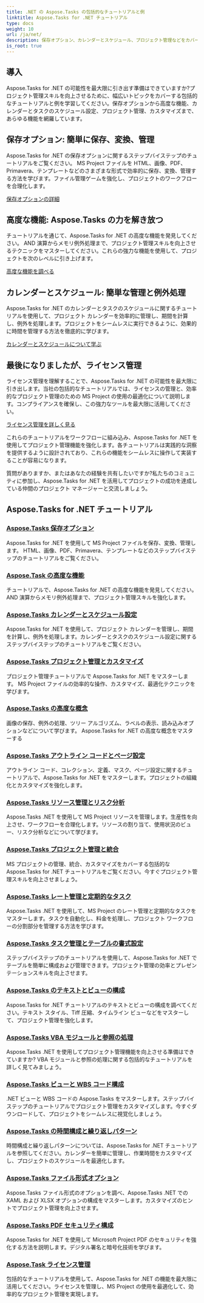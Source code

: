 ```yaml
---
title: .NET の Aspose.Tasks の包括的なチュートリアルと例
linktitle: Aspose.Tasks for .NET チュートリアル
type: docs
weight: 10
url: /ja/net/
description: 保存オプション、カレンダーとスケジュール、プロジェクト管理などをカバーする Aspose.Tasks for .NET チュートリアルをご覧ください。プロジェクト管理スキルを向上させます。
is_root: true
---
```

## 導入

Aspose.Tasks for .NET の可能性を最大限に引き出す準備はできていますか?プロジェクト管理スキルを向上させるために、幅広いトピックをカバーする包括的なチュートリアルと例を学習してください。保存オプションから高度な機能、カレンダーとタスクのスケジュール設定、プロジェクト管理、カスタマイズまで、あらゆる機能を網羅しています。

## 保存オプション: 簡単に保存、変換、管理 
Aspose.Tasks for .NET の保存オプションに関するステップバイステップのチュートリアルをご覧ください。 MS Project ファイルを HTML、画像、PDF、Primavera、テンプレートなどのさまざまな形式で効率的に保存、変換、管理する方法を学びます。ファイル管理ゲームを強化し、プロジェクトのワークフローを合理化します。

[保存オプションの詳細](./saving-options/)

##  高度な機能: Aspose.Tasks の力を解き放つ 
チュートリアルを通じて、Aspose.Tasks for .NET の高度な機能を発見してください。 AND 演算からメモリ例外処理まで、プロジェクト管理スキルを向上させるテクニックをマスターしてください。これらの強力な機能を使用して、プロジェクトを次のレベルに引き上げます。

[高度な機能を調べる](./advanced-features/)

##  カレンダーとスケジュール: 簡単な管理と例外処理 
Aspose.Tasks for .NET のカレンダーとタスクのスケジュールに関するチュートリアルを使用して、プロジェクト カレンダーを効率的に管理し、期間を計算し、例外を処理します。プロジェクトをシームレスに実行できるように、効果的に時間を管理する方法を徹底的に学びます。

[カレンダーとスケジュールについて学ぶ](./calendar-scheduling/)


##  最後になりましたが、ライセンス管理 
ライセンス管理を理解することで、Aspose.Tasks for .NET の可能性を最大限に引き出します。当社の包括的なチュートリアルでは、ライセンスの管理と、効率的なプロジェクト管理のための MS Project の使用の最適化について説明します。コンプライアンスを確保し、この強力なツールを最大限に活用してください。

[ライセンス管理を詳しく見る](./license-management/)


これらのチュートリアルをワークフローに組み込み、Aspose.Tasks for .NET を使用してプロジェクト管理機能を強化します。各チュートリアルは実践的な洞察を提供するように設計されており、これらの機能をシームレスに操作して実装することが容易になります。

質問がありますか、またはあなたの経験を共有したいですか?私たちのコミュニティに参加し、Aspose.Tasks for .NET を活用してプロジェクトの成功を達成している仲間のプロジェクト マネージャーと交流しましょう。

## Aspose.Tasks for .NET チュートリアル
### [Aspose.Tasks 保存オプション](./saving-options/)
Aspose.Tasks for .NET を使用して MS Project ファイルを保存、変換、管理します。 HTML、画像、PDF、Primavera、テンプレートなどのステップバイステップのチュートリアルをご覧ください。
### [Aspose.Task の高度な機能](./advanced-features/)
チュートリアルで、Aspose.Tasks for .NET の高度な機能を発見してください。 AND 演算からメモリ例外処理まで、プロジェクト管理スキルを強化します。
### [Aspose.Tasks カレンダーとスケジュール設定](./calendar-scheduling/)
Aspose.Tasks for .NET を使用して、プロジェクト カレンダーを管理し、期間を計算し、例外を処理します。カレンダーとタスクのスケジュール設定に関するステップバイステップのチュートリアルをご覧ください。
### [Aspose.Tasks プロジェクト管理とカスタマイズ](./tasks-project-management/)
プロジェクト管理チュートリアルで Aspose.Tasks for .NET をマスターします。 MS Project ファイルの効率的な操作、カスタマイズ、最適化テクニックを学びます。
### [Aspose.Tasks の高度な概念](./advanced-concepts/)
画像の保存、例外の処理、ツリー アルゴリズム、ラベルの表示、読み込みオプションなどについて学びます。 Aspose.Tasks for .NET の高度な概念をマスターする
### [Aspose.Tasks アウトライン コードとページ設定](./outline-code-page-settings/)
アウトライン コード、コレクション、定義、マスク、ページ設定に関するチュートリアルで、Aspose.Tasks for .NET をマスターします。プロジェクトの組織化とカスタマイズを強化します。
### [Aspose.Tasks リソース管理とリスク分析](./resource-risk-analysis/)
Aspose.Tasks .NET を使用して MS Project リソースを管理します。生産性を向上させ、ワークフローを合理化します。リソースの割り当て、使用状況のビュー、リスク分析などについて学びます。
### [Aspose.Tasks プロジェクト管理と統合](./project-management-integration/)
MS プロジェクトの管理、統合、カスタマイズをカバーする包括的な Aspose.Tasks for .NET チュートリアルをご覧ください。今すぐプロジェクト管理スキルを向上させましょう。
### [Aspose.Tasks レート管理と定期的なタスク](./rate-recurring-tasks/)
Aspose.Tasks .NET を使用して、MS Project のレート管理と定期的なタスクをマスターします。タスクを自動化し、料金を処理し、プロジェクト ワークフローの分割部分を管理する方法を学びます。
### [Aspose.Tasks タスク管理とテーブルの書式設定](./task-table-management/)
ステップバイステップのチュートリアルを使用して、Aspose.Tasks for .NET でテーブルを簡単に構成および管理できます。プロジェクト管理の効率とプレゼンテーションスキルを向上させます。
### [Aspose.Tasks のテキストとビューの構成](./text-view-configuration/)
Aspose.Tasks for .NET チュートリアルのテキストとビューの構成を調べてください。テキスト スタイル、Tiff 圧縮、タイムライン ビューなどをマスターして、プロジェクト管理を強化します。
### [Aspose.Tasks VBA モジュールと参照の処理](./vba-module-reference/)
Aspose.Tasks .NET を使用してプロジェクト管理機能を向上させる準備はできていますか? VBA モジュールと参照の処理に関する包括的なチュートリアルを詳しく見てみましょう。
### [Aspose.Tasks ビューと WBS コード構成](./view-wbs-code-configuration/)
.NET ビューと WBS コードの Aspose.Tasks をマスターします。ステップバイステップのチュートリアルでプロジェクト管理をカスタマイズします。今すぐダウンロードして、プロジェクトをシームレスに視覚化しましょう。
### [Aspose.Tasks の時間構成と繰り返しパターン](./time-recurrence-configuration/)
時間構成と繰り返しパターンについては、Aspose.Tasks for .NET チュートリアルを参照してください。カレンダーを簡単に管理し、作業時間をカスタマイズし、プロジェクトのスケジュールを最適化します。
### [Aspose.Tasks ファイル形式オプション](./file-format-options/)
Aspose.Tasks ファイル形式のオプションを調べ、Aspose.Tasks .NET での XAML および XLSX オプションの構成をマスターします。カスタマイズのヒントでプロジェクト管理を向上させます。
### [Aspose.Tasks PDF セキュリティ構成](./pdf-security-configuration/)
Aspose.Tasks for .NET を使用して Microsoft Project PDF のセキュリティを強化する方法を説明します。デジタル署名と暗号化技術を学びます。
### [Aspose.Task ライセンス管理](./license-management/)
包括的なチュートリアルを使用して、Aspose.Tasks for .NET の機能を最大限に活用してください。ライセンスを管理し、MS Project の使用を最適化して、効率的なプロジェクト管理を実現します。